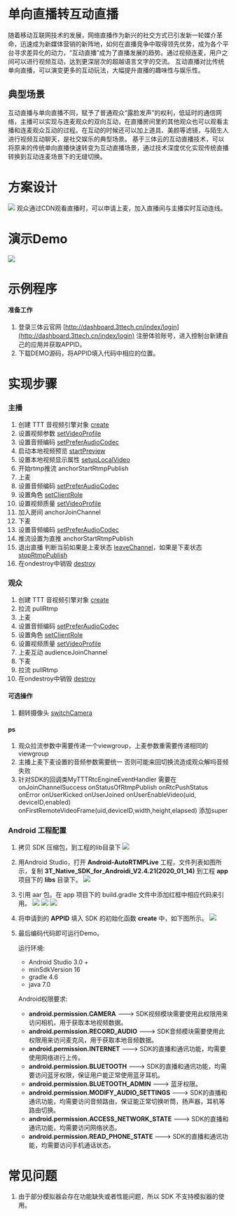 # 单向直播转互动直播
随着移动互联网技术的发展，网络直播作为新兴的社交方式已引发新一轮媒介革命，迅速成为新媒体营销的新阵地，如何在直播竞争中取得领先优势，成为各个平台寻求差异化的动力，“互动直播”成为了直播发展的趋势。通过视频连麦，用户之间可以进行视频互动，达到更深层次的超越语言文字的交流。
互动直播对比传统单向直播，可以演变更多的互动玩法，大幅提升直播的趣味性与娱乐性。

## 典型场景
互动直播与单向直播不同，赋予了普通观众“露脸发声”的权利，低延时的通信网络，主播可以实现与连麦观众的双向互动，在直播房间里的其他观众也可以观看主播和连麦观众互动的过程。在互动的时候还可以加上道具、美颜等滤镜，与陌生人进行视频互动聊天，是社交娱乐的典型场景。
基于三体云的互动直播技术，可以将原来的传统单向直播快速转变为互动直播场景，通过技术深度优化实现传统直播转换到互动连麦场景下的无缝切换。

# 方案设计
<img src='InteractLive.png'/>
观众通过CDN观看直播时，可以申请上麦，加入直播间与主播实时互动连线。

# 演示Demo
<img src='qrcode.png'/>

# 示例程序

#### 准备工作
1. 登录三体云官网 [http://dashboard.3ttech.cn/index/login](http://dashboard.3ttech.cn/index/login) 注册体验账号，进入控制台新建自己的应用并获取APPID。
2. 下载DEMO源码，将APPID填入代码中相应的位置。

# 实现步骤

### 主播

1.	创建 TTT 音视频引擎对象 [create](http://www.3ttech.cn/index.php?menu=72&type=Android#create)
2.	设置视频参数 [setVideoProfile](http://www.3ttech.cn/index.php?menu=72&type=Android#setVideoProfile)
3.	设置音频编码 [setPreferAudioCodec](http://www.3ttech.cn/index.php?menu=72&type=Android#setPreferAudioCodec)
4.	启动本地视频预览 [startPreview](http://www.3ttech.cn/index.php?menu=72&type=Android#startPreview)
5.	设置本地视频显示属性 [setupLocalVideo](http://www.3ttech.cn/index.php?menu=72&type=Android#setupLocalVideo)
6.	开始rtmp推流 anchorStartRtmpPublish
7.	上麦
8.	设置音频编码 [setPreferAudioCodec](http://www.3ttech.cn/index.php?menu=72&type=Android#setPreferAudioCodec)
9.	设置角色 [setClientRole](http://www.3ttech.cn/index.php?menu=72&type=Android#setClientRole)
10.	设置视频质量 [setVideoProfile](http://www.3ttech.cn/index.php?menu=72&type=Android#setVideoProfile)
11.	加入房间 anchorJoinChannel
12.	下麦
13.	设置音频编码 [setPreferAudioCodec](http://www.3ttech.cn/index.php?menu=72&type=Android#setPreferAudioCodec)
14.	推流设置为直推 anchorStartRtmpPublish
15.	退出直播 判断当前如果是上麦状态 [leaveChannel](http://www.3ttech.cn/index.php?menu=72&type=Android#leaveChannel)，如果是下麦状态 [stopRtmpPublish](http://www.3ttech.cn/index.php?menu=72&type=Android#stopRtmpPublish)
16.	在ondestroy中销毁 [destroy](http://www.3ttech.cn/index.php?menu=72&type=Android#destroy)

### 观众
1.	创建 TTT 音视频引擎对象 [create](http://www.3ttech.cn/index.php?menu=72&type=Android#create)
2.	拉流 pullRtmp
3.	上麦
4.	设置音频编码 [setPreferAudioCodec](http://www.3ttech.cn/index.php?menu=72&type=Android#setPreferAudioCodec)
5.	设置角色 [setClientRole](http://www.3ttech.cn/index.php?menu=72&type=Android#setClientRole)
6.	设置视频质量 [setVideoProfile](http://www.3ttech.cn/index.php?menu=72&type=Android#setVideoProfile)
7.	上麦互动 audienceJoinChannel
8.	下麦
9.	拉流 pullRtmp
10.	在ondestroy中销毁 [destroy](http://www.3ttech.cn/index.php?menu=72&type=Android#destroy)

#### 可选操作
1. 翻转摄像头 [switchCamera](http://www.3ttech.cn/index.php?menu=72&type=Android#switchCamera) 

#### ps

1.	观众拉流参数中需要传递一个viewgroup，上麦参数重需要传递相同的viewgroup
2.	主播上麦下麦设置的音频参数需要统一 否则可能来回切换流造成观众解吗音频失败
3.	针对SDK的回调类MyTTTRtcEngineEventHandler 需要在onJoinChannelSuccess  onStatusOfRtmpPublish  onRtcPushStatus  onError  onUserKicked  onUserJoined  onUserEnableVideo(uid, deviceID,enabled)  onFirstRemoteVideoFrame(uid,deviceID,width,height,elapsed) 添加super


### Android 工程配置

1. 拷贝 SDK 压缩包，到工程的lib目录下
![](Android_1.png)
2. 用Android Studio，打开 **Android-AutoRTMPLive** 工程，文件列表如图所示，复制 **3T_Native_SDK_for_Androidi_V2.4.21(2020_01_14)** 到工程 **app** 项目下的 **libs** 目录下。
![](Android_2.png)
3. 引用 aar 包。在 app 项目下的 build.gradle 文件中添加红框中相应代码来引用。
![](Android_3.png)
![](Android_4.png)
![](Android_5.png)

4. 将申请到的 **APPID** 填入 SDK 的初始化函数 **create** 中，如下图所示。
![](Android_6.png)
5. 最后编码代码即可运行Demo。

	运行环境:
    * Android Studio 3.0 +
    * minSdkVersion 16
    * gradle 4.6
    * java 7.0

	Android权限要求:
	
	  * **android.permission.CAMERA** ---> SDK视频模块需要使用此权限用来访问相机，用于获取本地视频数据。
     * **android.permission.RECORD_AUDIO** ---> SDK音频模块需要使用此权限用来访问麦克风，用于获取本地音频数据。
     * **android.permission.INTERNET** ---> SDK的直播和通讯功能，均需要使用网络进行上传。
     * **android.permission.BLUETOOTH** ---> SDK的直播和通讯功能，均需要访问蓝牙权限，保证用户能正常使用蓝牙耳机。
     * **android.permission.BLUETOOTH_ADMIN** ---> 蓝牙权限。
     * **android.permission.MODIFY\_AUDIO\_SETTINGS** ---> SDK的直播和通讯功能，均需要访问音频路由，保证能正常切换听筒，扬声器，耳机等路由切换。
     * **android.permission.ACCESS\_NETWORK\_STATE** ---> SDK的直播和通讯功能，均需要访问网络状态。
     * **android.permission.READ\_PHONE\_STATE** ---> SDK的直播和通讯功能，均需要访问手机通话状态。

# 常见问题
1. 由于部分模拟器会存在功能缺失或者性能问题，所以 SDK 不支持模拟器的使用。

